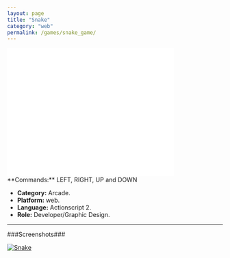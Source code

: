 ```yaml
---
layout: page
title: "Snake"
category: "web"
permalink: /games/snake_game/
---
```


<iframe class="flashtime" src="{{site.baseurl}}/others/swfs/snake_game.swf" height="300" width="390" frameborder="0" scrolling="no" noresize="noresize"></iframe>
**Commands:** LEFT, RIGHT, UP and DOWN

+ **Category:** Arcade.
+ **Platform:** web.
+ **Language:** Actionscript 2.
+ **Role:** Developer/Graphic Design.

* * *

###Screenshots###

[![Snake]({{site.baseurl}}/images/screenshots/game_snake_game.png)]({{site.baseurl}}/images/screenshots/game_snake_game.png)
